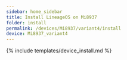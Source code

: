 ```yaml
---
sidebar: home_sidebar
title: Install LineageOS on Mi8937
folder: install
permalink: /devices/Mi8937/variant4/install
device: Mi8937_variant4
---
```

{% include templates/device_install.md %}
